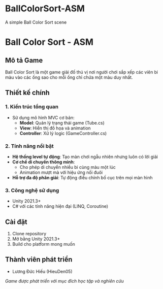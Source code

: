# BallColorSort-ASM
A simple Ball Color Sort scene
# Ball Color Sort - ASM

## Mô tả Game

Ball Color Sort là một game giải đố thú vị nơi người chơi sắp xếp các viên bi màu vào các ống sao cho mỗi ống chỉ chứa một màu duy nhất.

## Thiết kế chính

### 1. Kiến trúc tổng quan
- Sử dụng mô hình MVC cơ bản:
  - **Model**: Quản lý trạng thái game (Tube.cs)
  - **View**: Hiển thị đồ họa và animation
  - **Controller**: Xử lý logic (GameController.cs)

### 2. Tính năng nổi bật
- **Hệ thống level tự động**: Tạo màn chơi ngẫu nhiên nhưng luôn có lời giải
- **Cơ chế di chuyển thông minh**: 
  - Cho phép di chuyển nhiều bi cùng màu một lúc
  - Animation mượt mà với hiệu ứng nối đuôi
- **Hỗ trợ đa độ phân giải**: Tự động điều chỉnh bố cục trên mọi màn hình

### 3. Công nghệ sử dụng
- Unity 2021.3+
- C# với các tính năng hiện đại (LINQ, Coroutine)

## Cài đặt
1. Clone repository
2. Mở bằng Unity 2021.3+
3. Build cho platform mong muốn

## Thành viên phát triển
- Lương Đức Hiếu (HieuDen05)

*Game được phát triển với mục đích học tập và nghiên cứu*
